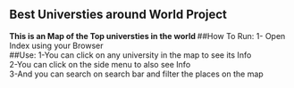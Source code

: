 ## Best Universties around World Project
<strong>
This is an Map of the Top universties in the world
</strong>
##How To Run:
1- Open Index using your Browser <br>
##Use:
1-You can click on any university in the map to see its Info <br>
2-You can click on the side menu to also see Info <br>
3-And you can search on search bar and filter the places on the map<br/>

